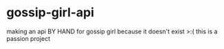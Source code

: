 # gossip-girl-api
making an api BY HAND for gossip girl because it doesn't exist >:( this is a passion project
